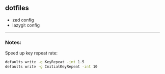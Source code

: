 ## dotfiles

- zed config
- lazygit config

---

### Notes:

Speed up key repeat rate:

```bash
defaults write -g KeyRepeat -int 1.5
defaults write -g InitialKeyRepeat -int 10
```
